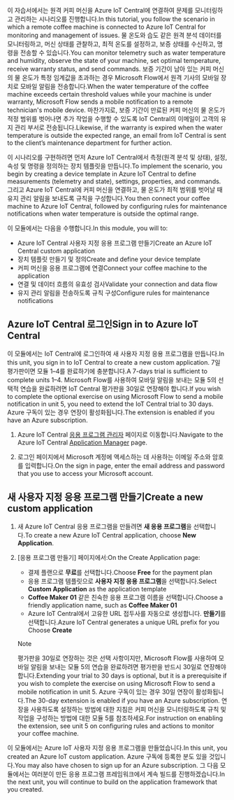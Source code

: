  <span data-ttu-id="87955-101">이 자습서에서는 원격 커피 머신을 Azure IoT Central에 연결하여 문제를 모니터링하고 관리하는 시나리오를 진행합니다.</span><span class="sxs-lookup"><span data-stu-id="87955-101">In this tutorial, you follow the scenario in which a remote coffee machine is connected to Azure IoT Central for monitoring and management of issues.</span></span> <span data-ttu-id="87955-102">물 온도와 습도 같은 원격 분석 데이터를 모니터링하고, 머신 상태를 관찰하고, 최적 온도를 설정하고, 보증 상태를 수신하고, 명령을 전송할 수 있습니다.</span><span class="sxs-lookup"><span data-stu-id="87955-102">You can monitor telemetry such as water temperature and humidity, observe the state of your machine, set optimal temperature, receive warranty status, and send commands.</span></span> <span data-ttu-id="87955-103">보증 기간이 남아 있는 커피 머신의 물 온도가 특정 임계값을 초과하는 경우 Microsoft Flow에서 원격 기사의 모바일 장치로 모바일 알림을 전송합니다.</span><span class="sxs-lookup"><span data-stu-id="87955-103">When the water temperature of the coffee machine exceeds certain threshold values while your machine is under warranty, Microsoft Flow sends a mobile notification to a remote technician's mobile device.</span></span> <span data-ttu-id="87955-104">마찬가지로, 보증 기간이 만료된 커피 머신의 물 온도가 적정 범위를 벗어나면 추가 작업을 수행할 수 있도록 IoT Central의 이메일이 고객의 유지 관리 부서로 전송됩니다.</span><span class="sxs-lookup"><span data-stu-id="87955-104">Likewise, if the warranty is expired when the water temperature is outside the expected range, an email from IoT Central is sent to the client’s maintenance department for further action.</span></span>

<span data-ttu-id="87955-105">이 시나리오를 구현하려면 먼저 Azure IoT Central에서 측정(원격 분석 및 상태), 설정, 속성 및 명령을 정의하는 장치 템플릿을 만듭니다.</span><span class="sxs-lookup"><span data-stu-id="87955-105">To implement the scenario, you begin by creating a device template in Azure IoT Central to define measurements (telemetry and state), settings, properties, and commands.</span></span> <span data-ttu-id="87955-106">그리고 Azure IoT Central에 커피 머신을 연결하고, 물 온도가 최적 범위를 벗어날 때 유지 관리 알림을 보내도록 규칙을 구성합니다.</span><span class="sxs-lookup"><span data-stu-id="87955-106">You then connect your coffee machine to Azure IoT Central, followed by configuring rules for maintenance notifications when water temperature is outside the optimal range.</span></span>

<span data-ttu-id="87955-107">이 모듈에서는 다음을 수행합니다.</span><span class="sxs-lookup"><span data-stu-id="87955-107">In this module, you will to:</span></span>
- <span data-ttu-id="87955-108">Azure IoT Central 사용자 지정 응용 프로그램 만들기</span><span class="sxs-lookup"><span data-stu-id="87955-108">Create an Azure IoT Central custom application</span></span> 
- <span data-ttu-id="87955-109">장치 템플릿 만들기 및 정의</span><span class="sxs-lookup"><span data-stu-id="87955-109">Create and define your device template</span></span>
- <span data-ttu-id="87955-110">커피 머신을 응용 프로그램에 연결</span><span class="sxs-lookup"><span data-stu-id="87955-110">Connect your coffee machine to the application</span></span>
- <span data-ttu-id="87955-111">연결 및 데이터 흐름의 유효성 검사</span><span class="sxs-lookup"><span data-stu-id="87955-111">Validate your connection and data flow</span></span>
- <span data-ttu-id="87955-112">유지 관리 알림을 전송하도록 규칙 구성</span><span class="sxs-lookup"><span data-stu-id="87955-112">Configure rules for maintenance notifications</span></span>
 
## <a name="sign-in-to-azure-iot-central"></a><span data-ttu-id="87955-113">Azure IoT Central 로그인</span><span class="sxs-lookup"><span data-stu-id="87955-113">Sign in to Azure IoT Central</span></span>
<span data-ttu-id="87955-114">이 모듈에서는 IoT Central에 로그인하여 새 사용자 지정 응용 프로그램을 만듭니다.</span><span class="sxs-lookup"><span data-stu-id="87955-114">In this unit, you sign in to IoT Central to create a new custom application.</span></span> <span data-ttu-id="87955-115">7일 평가판이면 모듈 1–4를 완료하기에 충분합니다.</span><span class="sxs-lookup"><span data-stu-id="87955-115">A 7-days trial is sufficient to complete units 1–4.</span></span> <span data-ttu-id="87955-116">Microsoft Flow를 사용하여 모바일 알림을 보내는 모듈 5의 선택적 연습을 완료하려면 IoT Central 평가판을 30일로 연장해야 합니다.</span><span class="sxs-lookup"><span data-stu-id="87955-116">If you wish to complete the optional exercise on using Microsoft Flow to send a mobile notification in unit 5, you need to extend the IoT Central trial to 30 days.</span></span> <span data-ttu-id="87955-117">Azure 구독이 있는 경우 연장이 활성화됩니다.</span><span class="sxs-lookup"><span data-stu-id="87955-117">The extension is enabled if you have an Azure subscription.</span></span>  

1. <span data-ttu-id="87955-118">Azure IoT Central [응용 프로그램 관리자](https://aka.ms/iotcentral) 페이지로 이동합니다.</span><span class="sxs-lookup"><span data-stu-id="87955-118">Navigate to the Azure IoT Central [Application Manager](https://aka.ms/iotcentral) page.</span></span> 

1. <span data-ttu-id="87955-119">로그인 페이지에서 Microsoft 계정에 액세스하는 데 사용하는 이메일 주소와 암호를 입력합니다.</span><span class="sxs-lookup"><span data-stu-id="87955-119">On the sign in page, enter the email address and password that you use to access your Microsoft account.</span></span>

## <a name="create-a-new-custom-application"></a><span data-ttu-id="87955-120">새 사용자 지정 응용 프로그램 만들기</span><span class="sxs-lookup"><span data-stu-id="87955-120">Create a new custom application</span></span>

1. <span data-ttu-id="87955-121">새 Azure IoT Central 응용 프로그램을 만들려면 **새 응용 프로그램**을 선택합니다.</span><span class="sxs-lookup"><span data-stu-id="87955-121">To create a new Azure IoT Central application, choose **New Application**.</span></span> 

1. <span data-ttu-id="87955-122">[응용 프로그램 만들기] 페이지에서:</span><span class="sxs-lookup"><span data-stu-id="87955-122">On the Create Application page:</span></span> 
    * <span data-ttu-id="87955-123">결제 플랜으로 **무료**를 선택합니다.</span><span class="sxs-lookup"><span data-stu-id="87955-123">Choose **Free** for the payment plan</span></span>
    * <span data-ttu-id="87955-124">응용 프로그램 템플릿으로 **사용자 지정 응용 프로그램**을 선택합니다.</span><span class="sxs-lookup"><span data-stu-id="87955-124">Select **Custom Application** as the application template</span></span>
    * <span data-ttu-id="87955-125">**Coffee Maker 01** 같은 친숙한 응용 프로그램 이름을 선택합니다.</span><span class="sxs-lookup"><span data-stu-id="87955-125">Choose a friendly application name, such as **Coffee Maker 01**</span></span>
    * <span data-ttu-id="87955-126">Azure IoT Central에서 고유한 URL 접두사를 자동으로 생성합니다. **만들기**를 선택합니다.</span><span class="sxs-lookup"><span data-stu-id="87955-126">Azure IoT Central generates a unique URL prefix for you Choose **Create**</span></span>
    
   > [!NOTE]
   > <span data-ttu-id="87955-127">평가판을 30일로 연장하는 것은 선택 사항이지만, Microsoft Flow를 사용하여 모바일 알림을 보내는 모듈 5의 연습을 완료하려면 평가판을 반드시 30일로 연장해야 합니다.</span><span class="sxs-lookup"><span data-stu-id="87955-127">Extending your trial to 30 days is optional, but it is a prerequisite if you wish to complete the exercise on using Microsoft Flow to send a mobile notification in unit 5.</span></span> <span data-ttu-id="87955-128">Azure 구독이 있는 경우 30일 연장이 활성화됩니다.</span><span class="sxs-lookup"><span data-stu-id="87955-128">The 30-day extension is enabled if you have an Azure subscription.</span></span> <span data-ttu-id="87955-129">연장을 사용하도록 설정하는 방법에 대한 지침은 커피 머신을 모니터링하도록 규칙 및 작업을 구성하는 방법에 대한 모듈 5를 참조하세요.</span><span class="sxs-lookup"><span data-stu-id="87955-129">For instruction on enabling the extension, see unit 5 on configuring rules and actions to monitor your coffee machine.</span></span>

<span data-ttu-id="87955-130">이 모듈에서는 Azure IoT 사용자 지정 응용 프로그램을 만들었습니다.</span><span class="sxs-lookup"><span data-stu-id="87955-130">In this unit, you created an Azure IoT custom application.</span></span> <span data-ttu-id="87955-131">Azure 구독에 등록한 분도 있을 것입니다.</span><span class="sxs-lookup"><span data-stu-id="87955-131">You may also have chosen to sign up for an Azure subscription.</span></span> <span data-ttu-id="87955-132">그 다음 모듈에서는 여러분이 만든 응용 프로그램 프레임워크에서 계속 빌드를 진행하겠습니다.</span><span class="sxs-lookup"><span data-stu-id="87955-132">In the next unit, you will continue to build on the application framework that you created.</span></span> 